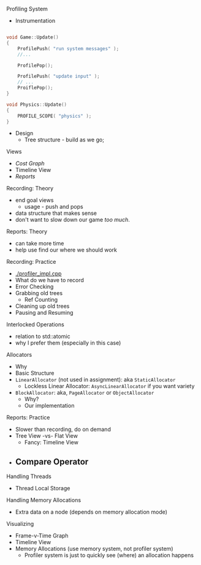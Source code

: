 
Profiling System
- Instrumentation

```cpp

void Game::Update()
{
	ProfilePush( "run system messages" ); 
	//...

	ProfilePop(); 

	ProfilePush( "update input" ); 
	// ...
	ProiflePop(); 
}

void Physics::Update()
{
	PROFILE_SCOPE( "physics" ); 
}

```

- Design
  - Tree structure - build as we go; 

Views
- *Cost Graph*
- Timeline View
- *Reports*

Recording: Theory
- end goal views
  - usage - push and pops
- data structure that makes sense
- don't want to slow down our game *too much*. 

Reports: Theory
- can take more time
- help use find our where we should work


Recording: Practice
- [./profiler_impl.cpp](./profiler_impl.cpp)
- What do we have to record
- Error Checking
- Grabbing old trees
  - Ref Counting
- Cleaning up old trees
- Pausing and Resuming

Interlocked Operations
- relation to std::atomic
- why I prefer them (especially in this case)

Allocators
- Why
- Basic Structure
- `LinearAllocator` (not used in assignment): aka `StaticAllocator`
  - Lockless Linear Allocator: `AsyncLinearAllocator` if you want variety
- `BlockAllocator`: aka, `PageAllocator` or `ObjectAllocator`
  - Why?
  - Our implementation

Reports: Practice
- Slower than recording, do on demand
- Tree View -vs- Flat View
  - Fancy: Timeline View
- Compare Operator
  - 

Handling Threads
- Thread Local Storage

Handling Memory Allocations
- Extra data on a node (depends on memory allocation mode)

Visualizing
- Frame-v-Time Graph
- Timeline View
- Memory Allocations (use memory system, not profiler system)
  - Profiler system is just to quickly see (where) an allocation happens


